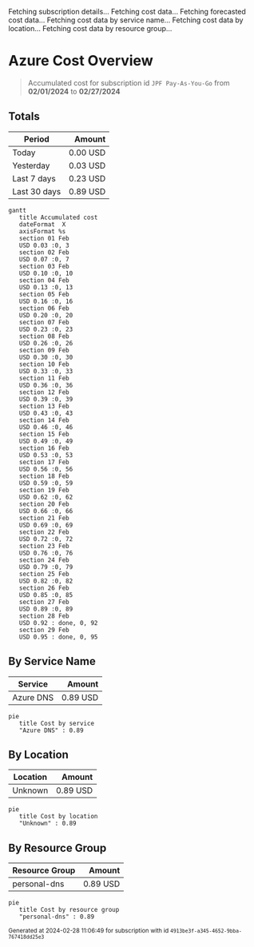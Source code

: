 Fetching subscription details...
Fetching cost data...
Fetching forecasted cost data...
Fetching cost data by service name...
Fetching cost data by location...
Fetching cost data by resource group...
# Azure Cost Overview

> Accumulated cost for subscription id `JPF Pay-As-You-Go` from **02/01/2024** to **02/27/2024**

## Totals

|Period|Amount|
|---|---:|
|Today|0.00 USD|
|Yesterday|0.03 USD|
|Last 7 days|0.23 USD|
|Last 30 days|0.89 USD|

```mermaid
gantt
   title Accumulated cost
   dateFormat  X
   axisFormat %s
   section 01 Feb
   USD 0.03 :0, 3
   section 02 Feb
   USD 0.07 :0, 7
   section 03 Feb
   USD 0.10 :0, 10
   section 04 Feb
   USD 0.13 :0, 13
   section 05 Feb
   USD 0.16 :0, 16
   section 06 Feb
   USD 0.20 :0, 20
   section 07 Feb
   USD 0.23 :0, 23
   section 08 Feb
   USD 0.26 :0, 26
   section 09 Feb
   USD 0.30 :0, 30
   section 10 Feb
   USD 0.33 :0, 33
   section 11 Feb
   USD 0.36 :0, 36
   section 12 Feb
   USD 0.39 :0, 39
   section 13 Feb
   USD 0.43 :0, 43
   section 14 Feb
   USD 0.46 :0, 46
   section 15 Feb
   USD 0.49 :0, 49
   section 16 Feb
   USD 0.53 :0, 53
   section 17 Feb
   USD 0.56 :0, 56
   section 18 Feb
   USD 0.59 :0, 59
   section 19 Feb
   USD 0.62 :0, 62
   section 20 Feb
   USD 0.66 :0, 66
   section 21 Feb
   USD 0.69 :0, 69
   section 22 Feb
   USD 0.72 :0, 72
   section 23 Feb
   USD 0.76 :0, 76
   section 24 Feb
   USD 0.79 :0, 79
   section 25 Feb
   USD 0.82 :0, 82
   section 26 Feb
   USD 0.85 :0, 85
   section 27 Feb
   USD 0.89 :0, 89
   section 28 Feb
   USD 0.92 : done, 0, 92
   section 29 Feb
   USD 0.95 : done, 0, 95
```

## By Service Name

|Service|Amount|
|---|---:|
|Azure DNS|0.89 USD|

```mermaid
pie
   title Cost by service
   "Azure DNS" : 0.89
```

## By Location

|Location|Amount|
|---|---:|
|Unknown|0.89 USD|

```mermaid
pie
   title Cost by location
   "Unknown" : 0.89
```

## By Resource Group

|Resource Group|Amount|
|---|---:|
|personal-dns|0.89 USD|

```mermaid
pie
   title Cost by resource group
   "personal-dns" : 0.89
```

<sup>Generated at 2024-02-28 11:06:49 for subscription with id `4913be3f-a345-4652-9bba-767418dd25e3`</sup>
